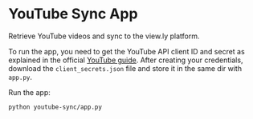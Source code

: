 YouTube Sync App
================

Retrieve YouTube videos and sync to the view.ly platform.

To run the app, you need to get the YouTube API client ID and secret as explained in the official [YouTube guide](https://developers.google.com/youtube/v3/guides/auth/server-side-web-apps). After creating your credentials, download the `client_secrets.json` file and store it in the same dir with `app.py`.

Run the app:

    python youtube-sync/app.py
    